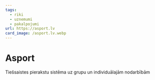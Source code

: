 ```yaml
---
tags:
  - riki
  - uznemumi
  - pakalpojumi
url: https://asport.lv
card_image: /asport.lv.webp
---
```


# Asport

Tiešsaistes pierakstu sistēma uz grupu un individuālajām nodarbībām
